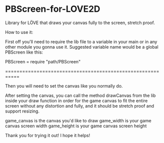 # PBScreen-for-LOVE2D
Library for LÖVE that draws your canvas fully to the screen, stretch proof.

How to use it:

First off you'll need to require the lib file to a variable in your main or in any other module you gonna use it.
Suggested variable name would be a global PBScreen like this:

PBScreen =  require "path/PBScreen"

===========================================================

Then you will need to set the canvas like you normally do.

After setting the canvas, you can call the method drawCanvas from the lib inside your draw function 
in order for the game canvas to fit the entire screen 
without any distortion and fully, and it should be stretch proof and support resizing.

game_canvas is the canvas you'd like to draw
game_width is your game canvas screen width
game_height is your game canvas screen height

Thank you for trying it out! I hope it helps!
